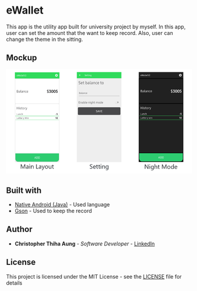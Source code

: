 # eWallet
This app is the utility app built for university project by myself. In this app, user can set the amount that the want to keep record. Also, user can change the theme in the sitting.

## Mockup
<img src="images/eWallet-mockup.png">

## Built with
* [Native Android (Java)](https://developer.android.com) - Used language
* [Gson](https://github.com/google/gson) - Used to keep the record 

## Author
* **Christopher Thiha Aung** - *Software Developer* - [LinkedIn](https://www.linkedin.com/in/christopher-t-678b41171/)

## License
This project is licensed under the MIT License - see the [LICENSE](LICENSE) file for details
